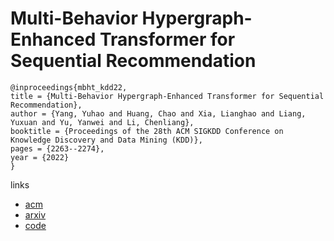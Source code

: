# Multi-Behavior Hypergraph-Enhanced Transformer for Sequential Recommendation

```
@inproceedings{mbht_kdd22,
title = {Multi-Behavior Hypergraph-Enhanced Transformer for Sequential Recommendation},
author = {Yang, Yuhao and Huang, Chao and Xia, Lianghao and Liang, Yuxuan and Yu, Yanwei and Li, Chenliang},
booktitle = {Proceedings of the 28th ACM SIGKDD Conference on Knowledge Discovery and Data Mining (KDD)},
pages = {2263--2274},
year = {2022}
}
```

links
- [acm](https://dl.acm.org/doi/10.1145/3534678.3539342)
- [arxiv](https://arxiv.org/abs/2207.05584)
- [code](https://github.com/yuh-yang/MBHT-KDD22)
